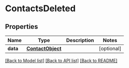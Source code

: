 # ContactsDeleted

## Properties
Name | Type | Description | Notes
------------ | ------------- | ------------- | -------------
**data** | [**ContactObject**](ContactObject.md) |  | [optional] 

[[Back to Model list]](README.md#documentation-for-models) [[Back to API list]](README.md#documentation-for-api-endpoints) [[Back to README]](README.md)


